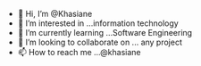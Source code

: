 - 👋 Hi, I’m @Khasiane
- 👀 I’m interested in ...information technology
- 🌱 I’m currently learning ...Software Engineering
- 💞️ I’m looking to collaborate on ... any project
- 📫 How to reach me ...@khasiane

<!---
Khasiane/Khasiane is a ✨ special ✨ repository because its `README.md` (this file) appears on your GitHub profile.
You can click the Preview link to take a look at your changes.
--->

